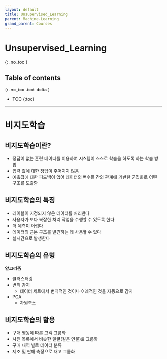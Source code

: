 ```yaml
---
layout: default
title: Unsupervised_Learning
parent: Machine-Learning
grand_parent: Courses
---
```


# Unsupervised_Learning
{: .no_toc }

## Table of contents
{: .no_toc .text-delta }

- TOC
{:toc}

---

# 비지도학습

## 비지도학습이란?

- 정답이 없는 훈련 데이터를 이용하여 시스템이 스스로 학습을 하도록 하는 학습 방법
- 입력 값에 대한 정답이 주어지지 않음
- 예측값에 대한 피드백이 없어 데이터의 변수들 간의 관계에 기반한 군집화로 어떤 구조를 도출함

## 비지도학습의 특징

- 레이블이 지정되지 않은 데이터를 처리한다
- 사용자가 보다 복잡한 처리 작업을 수행할 수 있도록 한다
- 더 예측이 어렵다
- 데이터의 근본 구조를 발견하는 데 사용할 수 있다
- 실시간으로 발생한다

## 비지도학습의 유형

**알고리즘**

- 클러스터링
- 변칙 감지
    - 데이터 세트에서 변칙적인 것이나 이례적인 것을 자동으로 감지
- PCA
    - 차원축소

## 비지도학습의 활용

- 구매 행동에 따른 고객 그룹화
- 사진 목록에서 비슷한 얼굴(같은 인물)로 그룹화
- 구매 내역 별로 데이터 분류
- 제조 및 판매 측정으로 재고 그룹화